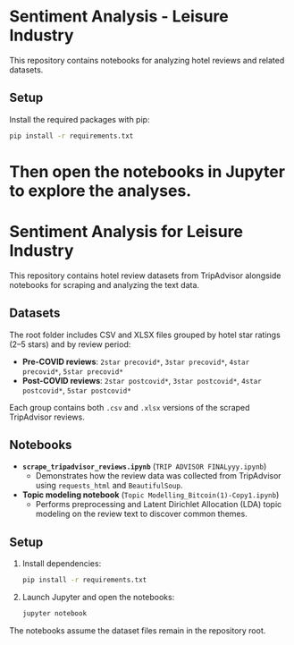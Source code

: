 
# Sentiment Analysis - Leisure Industry

This repository contains notebooks for analyzing hotel reviews and related datasets.

## Setup

Install the required packages with pip:

```bash
pip install -r requirements.txt
```

Then open the notebooks in Jupyter to explore the analyses.
=======
# Sentiment Analysis for Leisure Industry

This repository contains hotel review datasets from TripAdvisor alongside notebooks for scraping and analyzing the text data.

## Datasets

The root folder includes CSV and XLSX files grouped by hotel star ratings (2–5 stars) and by review period:

- **Pre-COVID reviews**: `2star precovid*`, `3star precovid*`, `4star precovid*`, `5star precovid*`
- **Post-COVID reviews**: `2star postcovid*`, `3star postcovid*`, `4star postcovid*`, `5star postcovid*`

Each group contains both `.csv` and `.xlsx` versions of the scraped TripAdvisor reviews.

## Notebooks

- **`scrape_tripadvisor_reviews.ipynb`** (`TRIP ADVISOR FINALyyy.ipynb`)
  - Demonstrates how the review data was collected from TripAdvisor using `requests_html` and `BeautifulSoup`.
- **Topic modeling notebook** (`Topic Modelling_Bitcoin(1)-Copy1.ipynb`)
  - Performs preprocessing and Latent Dirichlet Allocation (LDA) topic modeling on the review text to discover common themes.

## Setup

1. Install dependencies:

   ```bash
   pip install -r requirements.txt
   ```

2. Launch Jupyter and open the notebooks:

   ```bash
   jupyter notebook
   ```

The notebooks assume the dataset files remain in the repository root.
